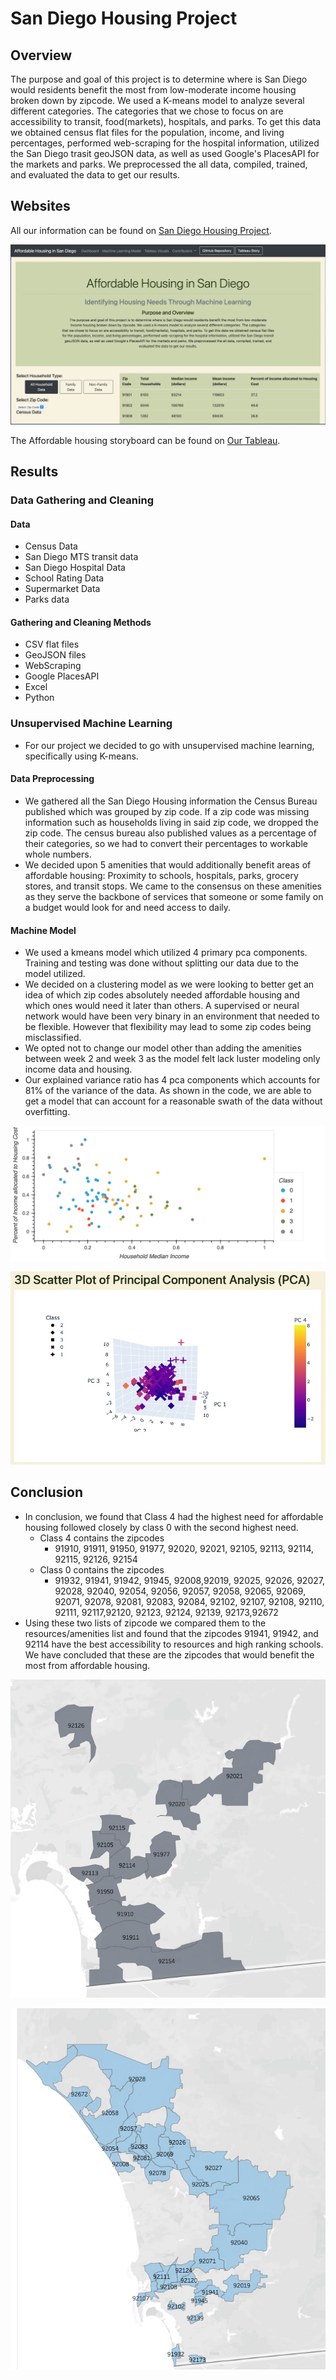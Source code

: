 # San Diego Housing Project

## Overview
The purpose and goal of this project is to determine where is San Diego would residents benefit the most from low-moderate income housing broken down by zipcode. We used a K-means model to analyze several different categories. The categories that we chose to focus on are accessibility to transit, food(markets), hospitals, and parks. To get this data we obtained census flat files for the population, income, and living percentages, performed web-scraping for the hospital information, utilized the San Diego trasit geoJSON data, as well as used Google's PlacesAPI for the markets and parks. We preprocessed the all data, compiled, trained, and evaluated the data to get our results.

## Websites

All our information can be found on [San Diego Housing Project](https://tsmtruong.github.io/final-project/index.html).


![Dashboard](https://github.com/tsmtruong/final-project/blob/tsmtruong/Resources/Pictures/Dashboard.PNG)



The Affordable housing storyboard can be found on [Our Tableau](https://public.tableau.com/app/profile/rashaan3749/viz/AffordableHousingstoryslides/Story1?publish=yes).

## Results
### Data Gathering and Cleaning
#### Data
- Census Data
- San Diego MTS transit data
- San Diego Hospital Data
- School Rating Data
- Supermarket Data
- Parks data
#### Gathering and Cleaning Methods
- CSV flat files
- GeoJSON files
- WebScraping
- Google PlacesAPI
- Excel
- Python

### Unsupervised Machine Learning
- For our project we decided to go with unsupervised machine learning, specifically using K-means. 
#### Data Preprocessing
- We gathered all the San Diego Housing information the Census Bureau published which was grouped by zip code. If a zip code was missing information such as households living in said zip code, we dropped the zip code. The census bureau also published values as a percentage of their categories, so we had to convert their percentages to workable whole
numbers.
- We decided upon 5 amenities that would additionally benefit areas of affordable housing: Proximity to schools, hospitals, parks, grocery stores, and transit stops. We came to the consensus on these amenities as they serve the backbone of services that someone or some family on a budget would look for and need access to daily.
#### Machine Model
- We used a kmeans model which utilized 4 primary pca components. Training and testing was done without splitting our data due to the model utilized.
- We decided on a clustering model as we were looking to better get an idea of which zip codes absolutely needed affordable housing and which ones would need it later than others. A supervised or neural network would have been very binary in an environment that needed to be flexible. However that flexibility may lead to some zip codes being misclassified.
- We opted not to change our model other than adding the amenities between week 2 and week 3 as the model felt lack luster modeling only income data and housing.
- Our explained variance ratio has 4 pca components which accounts for 81% of the variance of the data. As shown in the code, we are able to get a model that can account for a reasonable swath of the data without overfitting.

![scatter plot](https://github.com/tsmtruong/final-project/blob/tsmtruong/static/images/final_scatter.png)

![3D Scatter](https://github.com/tsmtruong/final-project/blob/tsmtruong/Resources/Pictures/3D_Scatter.jpg)


## Conclusion

  - In conclusion, we found that Class 4 had the highest need for affordable housing followed closely by class 0 with the second highest need.
    - Class 4 contains the zipcodes 
      - 91910, 91911, 91950, 91977, 92020, 92021, 92105, 92113, 92114, 92115, 92126, 92154
    - Class 0 contains the zipcodes
      - 91932, 91941, 91942, 91945, 92008,92019, 92025, 92026, 92027, 92028, 92040, 92054, 92056, 92057, 92058, 92065, 92069, 92071, 92078, 92081, 92083,         92084, 92102, 92107, 92108, 92110, 92111, 92117,92120, 92123, 92124, 92139, 92173,92672
  - Using these two lists of zipcode we compared them to the resources/amenities list and found that the zipcodes 91941, 91942, and 92114 have the best       accessibility to resources and high ranking schools. We have concluded that these are the zipcodes that would benefit the most from affordable           housing. 

![Class 4](https://github.com/tsmtruong/final-project/blob/tsmtruong/Resources/Pictures/Class_4.jpg)

![Class 0](https://github.com/tsmtruong/final-project/blob/tsmtruong/Resources/Pictures/Class_0.jpg)
